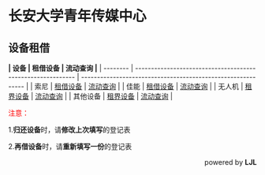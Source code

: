 # 长安大学青年传媒中心

## 设备租借

<b>| 设备     | 租借设备                                                    | 流动查询                                                     |</b>
| -------- | ----------------------------------------------------------- | ------------------------------------------------------------ |
| 索尼     | [租借设备](https://docs.qq.com/form/page/DU0dYZkZYQ0NLU1RS) | [流动查询](https://docs.qq.com/sheet/DU3JDQ2hEUFVyVXNK?tab=BB08J2) |
| 佳能     | [租借设备](https://docs.qq.com/form/page/DU2tuWGdkRm1HYnRE) | [流动查询](https://docs.qq.com/sheet/DU1lEdllta1RkdGpI)      |
| 无人机   | [租界设备](https://docs.qq.com/form/page/DU3VRTEdGeVlyQ3hW) | [流动查询](https://docs.qq.com/sheet/DU0hIY1FJUEtSQXJ4)      |
| 其他设备 | [租界设备](https://docs.qq.com/form/page/DU2pxamVsR1NVSWp2) | [流动查询](https://docs.qq.com/sheet/DU1VOQUN3R3dGSXhu)      |

<span style="color:red;"> 注意：</span>

1.<b>归还设备</b>时，请**修改上次填写**的登记表

2.<b>再借设备</b>时，请**重新填写一份**的登记表

<div align = "right">powered by <b>LJL</b></div>

